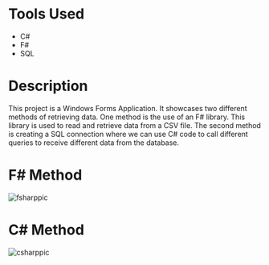 # Tools Used 
* C#
* F#
* SQL

# Description
This project is a Windows Forms Application. It showcases two different methods of retrieving data.
One method is the use of an F# library. This library is used to read and retrieve data from a CSV file.
The second method is creating a SQL connection where we can use C# code to call different queries to receive
different data from the database. 

# F# Method
![fsharppic](https://user-images.githubusercontent.com/33674827/117917386-92b01900-b2ae-11eb-8073-6c7ca4247014.PNG)

# C# Method
![csharppic](https://user-images.githubusercontent.com/33674827/117917500-d86ce180-b2ae-11eb-9c58-cb4eb6d18381.PNG)

